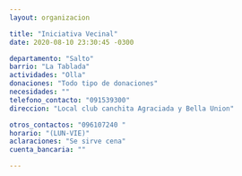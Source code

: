 ```yaml
---
layout: organizacion

title: "Iniciativa Vecinal"
date: 2020-08-10 23:30:45 -0300

departamento: "Salto"
barrio: "La Tablada"
actividades: "Olla"
donaciones: "Todo tipo de donaciones"
necesidades: ""
telefono_contacto: "091539300"
direccion: "Local club canchita Agraciada y Bella Union"

otros_contactos: "096107240 "
horario: "(LUN-VIE)"
aclaraciones: "Se sirve cena"
cuenta_bancaria: ""

---
```

